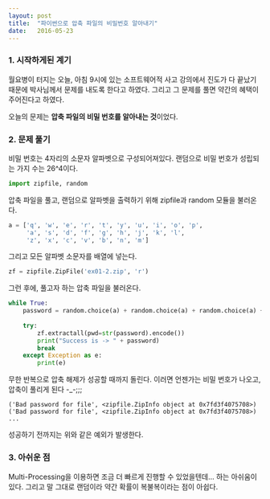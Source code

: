 ```yaml
---
layout: post
title:  "파이썬으로 압축 파일의 비밀번호 알아내기"
date:   2016-05-23
---
```


### 1. 시작하게된 계기

월요병이 터지는 오늘, 아침 9시에 있는 소프트웨어적 사고 강의에서 진도가 다 끝났기 때문에 박사님께서 문제를 내도록 한다고 하였다. 그리고 그 문제를 풀면 약간의 혜택이 주어진다고 하였다.

오늘의 문제는 **압축 파일의 비밀 번호를 알아내는 것**이었다.

### 2. 문제 풀기

비밀 번호는 4자리의 소문자 알파벳으로 구성되어져있다. 랜덤으로 비밀 번호가 성립되는 가지 수는 26^4이다.

```python
import zipfile, random
```

압축 파일을 풀고, 랜덤으로 알파벳을 출력하기 위해 zipfile과 random 모듈을 불러온다.

```python
a = ['q', 'w', 'e', 'r', 't', 'y', 'u', 'i', 'o', 'p',
     'a', 's', 'd', 'f', 'g', 'h', 'j', 'k', 'l',
     'z', 'x', 'c', 'v', 'b', 'n', 'm']
```
그리고 모든 알파벳 소문자를 배열에 넣는다.

```python
zf = zipfile.ZipFile('ex01-2.zip', 'r')
```
그런 후에, 풀고자 하는 압축 파일을 불러온다.

```python
while True:
    password = random.choice(a) + random.choice(a) + random.choice(a) + random.choice(a)
    
    try:
        zf.extractall(pwd=str(password).encode())
        print("Success is -> " + password)
        break
    except Exception as e:
        print(e)
```
무한 반복으로 압축 해제가 성공할 때까지 돌린다. 이러면 언젠가는 비밀 번호가 나오고, 압축이 풀리게 된다 -_-;;;

```
('Bad password for file', <zipfile.ZipInfo object at 0x7fd3f4075708>)
('Bad password for file', <zipfile.ZipInfo object at 0x7fd3f4075708>)
...    
```

성공하기 전까지는 위와 같은 예외가 발생한다.

### 3. 아쉬운 점

Multi-Processing을 이용하면 조금 더 빠르게 진행할 수 있었을텐데... 하는 아쉬움이 있다. 그리고 말 그대로 랜덤이라 약간 확률이 복불복이라는 점이 아쉽다. 

